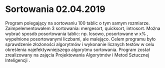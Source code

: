 # Sortowania 02.04.2019
Program polegający na sortowaniu 100 tablic o tym samym rozmiarze. Zaimpelementowałem 3 sortowania: mergesort, quicksort, introsort. 
Można wybrać sposób posortowania tablic: np. losowo, posortowane w x% , wypełnione posortowanymi liczbami, ale malejąco. Celem programu
było sprawdzenie złożoności algorytmów i wykonanie licznych testów w celu określenia najefektywniejszego algorytmu sortowania.
Program został zrealizowany na zajęcia Projektowania Algorytmów i Metod Sztucznej Inteligencji .
